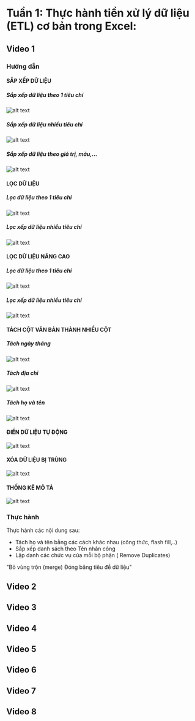 <!-- HuongDan -->
<!-- ThucHanh -->
# Tuần 1: Thực hành tiền xử lý dữ liệu (ETL) cơ bản trong Excel:

## Video 1

### Hướng dẫn

#### SẮP XẾP DỮ LIỆU

##### Sắp xếp dữ liệu theo 1 tiêu chí

![alt text](Video1/HuongDan/11.png)

##### Sắp xếp dữ liệu nhiều tiêu chí

![alt text](Video1/HuongDan/image.png)

##### Sắp xếp dữ liệu theo giá trị, màu,…

![alt text](Video1/HuongDan/image-1.png)

<!-- ##### Sắp xếp dữ liệu theo yêu cầu đặc thù -->

#### LỌC DỮ LIỆU

##### Lọc dữ liệu theo 1 tiêu chí

![alt text](Video1/HuongDan/image-3.png)

##### Lọc xếp dữ liệu nhiều tiêu chí

![alt text](Video1/HuongDan/image-2.png)

#### LỌC DỮ LIỆU NÂNG CAO

##### Lọc dữ liệu theo 1 tiêu chí

![alt text](Video1/HuongDan/image-5.png)

##### Lọc xếp dữ liệu nhiều tiêu chí

![alt text](Video1/HuongDan/image-6.png)

#### TÁCH CỘT VĂN BẢN THÀNH NHIỀU CỘT

##### Tách ngày tháng

![alt text](Video1/HuongDan/image-7.png)

##### Tách địa chỉ

![alt text](Video1/HuongDan/image-8.png)

##### Tách họ và tên

![alt text](Video1/HuongDan/image-9.png)

#### ĐIỀN DỮ LIỆU TỰ ĐỘNG

![alt text](Video1/HuongDan/image-10.png)

#### XÓA DỮ LIỆU BỊ TRÙNG

![alt text](Video1/HuongDan/image-11.png)

#### THỐNG KÊ MÔ TẢ

![alt text](Video1/HuongDan/image-12.png)

### Thực hành
Thực hành các nội dung sau:						
- Tách họ và tên bằng các cách khác nhau (công thức, flash fill,..)					
- Sắp xếp danh sách theo Tên nhân công					
- Lập danh các chức vụ của mỗi bộ phận ( Remove Duplicates)					
                    
"Bỏ vùng trộn (merge)
Đóng băng tiêu đề dữ liệu"

## Video 2

## Video 3

## Video 4

## Video 5

## Video 6

## Video 7

## Video 8
